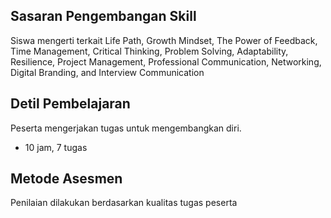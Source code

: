 ## Sasaran Pengembangan Skill
Siswa mengerti terkait Life Path, Growth Mindset, The Power of Feedback, Time Management, Critical Thinking, Problem Solving, Adaptability, Resilience, Project Management, Professional Communication, Networking, Digital Branding, and Interview Communication
  
## Detil Pembelajaran
Peserta mengerjakan tugas untuk mengembangkan diri.
+ 10 jam, 7 tugas
  
## Metode Asesmen
Penilaian dilakukan berdasarkan kualitas tugas peserta 